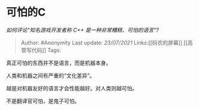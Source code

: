 # 可怕的C
*如何评论"知名游戏开发者称 C++ 是一种非常糟糕、可怕的语言"?*

> Author: #Anonymity
> Last update: *23/07/2021* 
> Links:[[码农的屏幕]] [[高管写代码]]
> Tags:  

 
真正可怕的东西并不是语言，而是机器本身。

人类和机器之间有严重的“文化差异”。

越是对机器友好的语言才会性能越好。对人类则越可怕。

不是翻译官可怕，是鬼子可怕。




